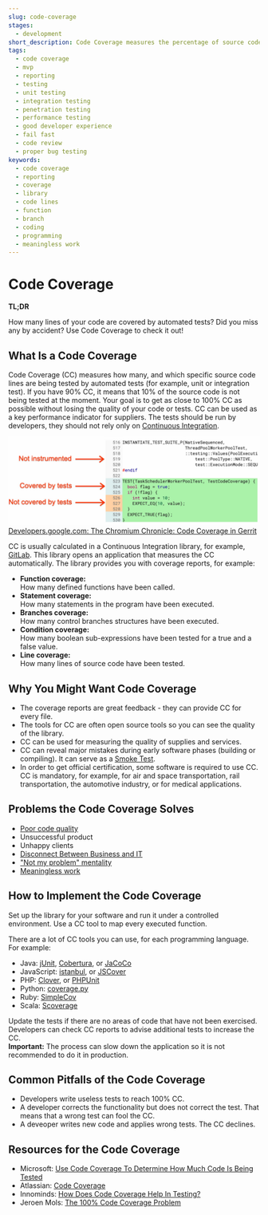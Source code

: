 ```yaml
---
slug: code-coverage
stages:
  - development
short_description: Code Coverage measures the percentage of source code lines that are covered by automated tests. If you have 90% CC, it means that 10% of the source code is not being tested at the moment.
tags:
  - code coverage
  - mvp
  - reporting
  - testing
  - unit testing
  - integration testing
  - penetration testing
  - performance testing
  - good developer experience
  - fail fast
  - code review
  - proper bug testing
keywords:
  - code coverage
  - reporting
  - coverage
  - library
  - code lines
  - function
  - branch
  - coding
  - programming
  - meaningless work
---
```


# Code Coverage

**TL;DR**

How many lines of your code are covered by automated tests? Did you miss any by accident? Use Code Coverage to check it out!

## What Is a Code Coverage

Code Coverage (CC) measures how many, and which specific source code lines are being tested by automated tests (for example, unit or integration test). If you have 90% CC, it means that 10% of the source code is not being tested at the moment. Your goal is to get as close to 100% CC as possible without losing the quality of your code or tests. CC can be used as a key performance indicator for suppliers. The tests should be run by developers, they should not rely only on [Continuous Integration](/practices/continuous-integration).

![Code Coverage](/files/code_coverage.jpg)
[Developers.google.com: The Chromium Chronicle: Code Coverage in Gerrit](https://developers.google.com/web/updates/2019/06/chromium-chronicle-3)

CC is usually calculated in a Continuous Integration library, for example, [GitLab](https://about.gitlab.com/). This library opens an application that measures the CC automatically. The library provides you with coverage reports, for example:

- **Function coverage:**  
  How many defined functions have been called.
- **Statement coverage:**  
  How many statements in the program have been executed.
- **Branches coverage:**  
  How many control branches structures have been executed.
- **Condition coverage:**  
  How many boolean sub-expressions have been tested for a true and a false value.
- **Line coverage:**  
  How many lines of source code have been tested.

## Why You Might Want Code Coverage

- The coverage reports are great feedback - they can provide CC for every file.
- The tools for CC are often open source tools so you can see the quality of the library.
- CC can be used for measuring the quality of supplies and services.
- CC can reveal major mistakes during early software phases (building or compiling). It can serve as a [Smoke Test](/practices/smoke-testing).
- In order to get official certification, some software is required to use CC. CC is mandatory, for example, for air and space transportation, rail transportation, the automotive industry, or for medical applications.

## Problems the Code Coverage Solves

- [Poor code quality](/problems/poor-code-quality)
- Unsuccessful product
- Unhappy clients
- [Disconnect Between Business and IT](/problems/disconnect-between-business-and-it)
- ["Not my problem" mentality](/problems/not-my-problem-mentality)
- [Meaningless work](/problems/meaningless-work)

## How to Implement the Code Coverage

Set up the library for your software and run it under a controlled environment. Use a CC tool to map every executed function.

There are a lot of CC tools you can use, for each programming language. For example:

- Java: [jUnit](https://junit.org/junit5/), [Cobertura](http://cobertura.github.io/cobertura/), or [JaCoCo](https://www.jacoco.org/)
- JavaScript: [istanbul](https://istanbul.js.org/), or [JSCover](http://tntim96.github.io/JSCover/)
- PHP: [Clover](https://openclover.org/), or [PHPUnit](https://phpunit.de/)
- Python: [coverage.py](https://pypi.org/project/coverage/)
- Ruby: [SimpleCov](https://github.com/colszowka/simplecov)
- Scala: [Scoverage](http://scoverage.org/)

Update the tests if there are no areas of code that have not been exercised. Developers can check CC reports to advise additional tests to increase the CC.  
**Important:** The process can slow down the application so it is not recommended to do it in production.

## Common Pitfalls of the Code Coverage

- Developers write useless tests to reach 100% CC.
- A developer corrects the functionality but does not correct the test. That means that a wrong test can fool the CC.
- A deveoper writes new code and applies wrong tests. The CC declines.

## Resources for the Code Coverage

- Microsoft: [Use Code Coverage To Determine How Much Code Is Being Tested](https://docs.microsoft.com/en-us/visualstudio/test/using-code-coverage-to-determine-how-much-code-is-being-tested?view=vs-2019)
- Atlassian: [Code Coverage](https://www.atlassian.com/continuous-delivery/software-testing/code-coverage)
- Innominds: [How Does Code Coverage Help In Testing?](https://www.innominds.com/blog/how-does-code-coverage-help-in-testing)
- Jeroen Mols: [The 100% Code Coverage Problem](https://jeroenmols.com/blog/2017/11/28/coveragproblem/)

